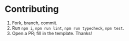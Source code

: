 <!--
  Generated by oss-doctor.
  You can edit this file; oss-doctor won't overwrite without --force.
-->

# Contributing

1. Fork, branch, commit.
2. Run `npm i`, `npm run lint`, `npm run typecheck`, `npm test`.
3. Open a PR; fill in the template. Thanks!
